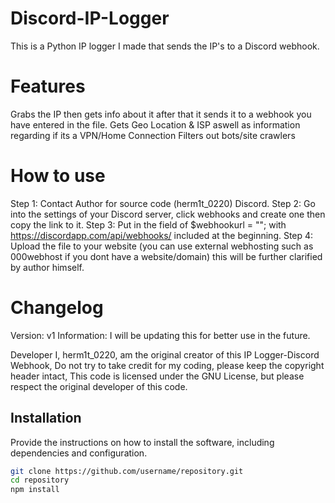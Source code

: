 # Discord-IP-Logger

This is a Python IP logger I made that sends the IP's to a Discord webhook.


# Features
Grabs the IP then gets info about it after that it sends it to a webhook you have entered in the file.
Gets Geo Location & ISP aswell as information regarding if its a VPN/Home Connection
Filters out bots/site crawlers

# How to use
Step 1: Contact Author for source code (herm1t_0220) Discord.
Step 2: Go into the settings of your Discord server, click webhooks and create one then copy the link to it.
Step 3: Put in the field of $webhookurl = ""; with https://discordapp.com/api/webhooks/ included at the beginning.
Step 4: Upload the file to your website (you can use external webhosting such as 000webhost if you dont have a website/domain) this will be further clarified by author himself.

# Changelog
Version: v1
Information: I will be updating this for better use in the future.

Developer
I, herm1t_0220, am the original creator of this IP Logger-Discord Webhook, Do not try to take credit for my coding, please keep the copyright header intact, This code is licensed under the GNU License, but please respect the original developer of this code.

## Installation

Provide the instructions on how to install the software, including dependencies and configuration.

```bash
git clone https://github.com/username/repository.git
cd repository
npm install
